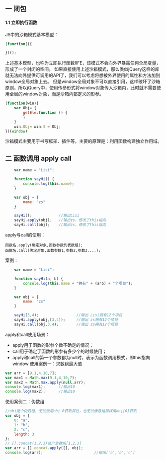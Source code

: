 ## 一 闭包
#### 1.1 立即执行函数
JS中的沙箱模式基本模型：
```javascript
(function(){

})();
```
上述基本模型，也称为立即执行函数IIFE，该模式不会向外界暴露任何全局变量，形成了一个封闭的空间。
如果直接使用上述沙箱模式，那么类似jQuery这样的库就无法向外提供可调用的API了，我们可以考虑将想被外界使用的属性和方法加到window全局对象上去。
但是window全局对象不可以直接引用，这样破坏了沙箱原则，所以jQuery中，使用传参形式将window对象传入沙箱内，此时就不需要使用全局的window对象，而是沙箱内部定义的形参。
```javascript
(function(win){
    var Obj= {
        getEle:function () {
        }
    }
    win.Obj= win.$ = Obj;
})(window)
```
沙箱模式主要用于书写框架、插件等，主要的原理是：利用函数构建独立作用域。
## 二 函数调用 apply call
```javascript
    var name = "Lisi";

    function sayHi() {
        console.log(this.name);
    }

    var obj = {
        name: "zs"
    }

    sayHi();            //输出Lisi
    sayHi.apply(obj);   //输出zs，修改了this指向
    sayHi.call(obj);    //输出zs，修改了this指向
```
apply与call的使用：
```
函数名.apply(绑定对象,函数参数列表数组);
函数名.call(绑定对象,函数参数1,参数2,参数3....);
```
案例：
```javascript
    var name = "Lisi";

    function sayHi(a, b) {
        console.log(this.name + "拥有" + (a*b) + "个项目");
    }

    var obj = {
        name: "zs"
    }

    sayHi(3,4);                 //输出 Lisi拥有12个项目
    sayHi.apply(obj,[3,4]);     //输出 zs拥有12个项目
    sayHi.call(obj,3,4);        //输出 zs拥有12个项目
```
apply和call使用场景：
- apply用于函数的形参个数不确定的情况；
- call用于确定了函数的形参有多少个的时候使用；
- apply和call的第一个参数都为null时，表示为函数调用模式，即this指向window
使用案例一：求数组最大值
```javascript
var arr = [9,1,4,10,7];
var max1 = Math.max(9,1,4,10,7);
var max2 = Math.max.apply(null,arr);
console.log(max1);      //输出10
console.log(max2);      //输出10
```
使用案例二：伪数组
```javascript
//obj是个伪数组，无法使用obj.0获取属性，也无法像数组那样用obj[0]获取
var obj = {
    0: "a",
    1: "b",
    2: "c",
    length: 3
};
// [].concat(1,2,3)会产生数组[1,2,3]
var arr = [].concat.apply([], obj);
console.log(arr);                       //输出['a','b','c']
```


